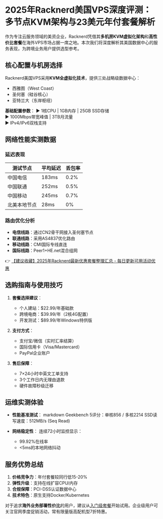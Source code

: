 # 2025年Racknerd美国VPS深度评测：多节点KVM架构与23美元年付套餐解析

作为专注云服务领域的美资企业，Racknerd凭借其**多机房KVM虚拟化架构**和**高性价比套餐**在海外VPS市场占据一席之地。本次我们将深度解析其美国数据中心的服务表现，为跨境业务用户提供选型参考。

## 核心配置与机房选择
Racknerd美国VPS采用**KVM全虚拟化技术**，提供三处战略级数据中心：
- 西雅图（West Coast）
- 圣何塞（硅谷核心）
- 亚特兰大（东岸枢纽）

**基础配置参数**：
▶️ 1核CPU | 1GB内存 | 25GB SSD存储  
▶️ 1000Mbps带宽峰值 | 3TB月流量  
▶️ IPv4/IPv6双栈支持

## 网络性能实测数据
### 延迟表现
| 测试节点       | 平均延迟 | 丢包率 |
|----------------|----------|--------|
| 中国电信       | 183ms    | 0.2%    |
| 中国联通       | 252ms    | 0.5%    |
| 中国移动       | 245ms    | 0.7%    |
| 北美本地节点   | 28ms     | 0%      |

### 路由优化分析
- **电信线路**：通过CN2骨干网接入圣何塞节点
- **联通线路**：采用AS4837优化路由
- **移动线路**：CMI国际专线直连
- **国际线路**：Peer1+HE.net混合组网

👉 [【建议收藏】2025年Racknerd最新优惠套餐整理汇总 - 每日更新可用活动优惠](https://bit.ly/Rack_Nerd)

## 选购指南与使用技巧
1. **套餐选择建议**：
   - 个人建站：$22.99/年基础款
   - 跨境电商：$39.99/年（2核4G配置）
   - 开发测试：$89.99/年Windows特供版

2. **支付方式**：
   - 支付宝/微信（实时汇率结算）
   - 国际信用卡（Visa/Mastercard）
   - PayPal企业账户

3. **售后保障**：
   - 7×24小时中英文工单支持
   - 3个工作日内无理由退款
   - 硬件故障秒级迁移

## 运维实测体验
- **性能基准测试**：
  markdown
  Geekbench 5评分：单核856 / 多核2214
  SSD读写速度：512MB/s (Seq Read)
  

- **网络稳定性**：
  连续72小时监控显示：
  - 99.92%在线率
  - <5ms的本地网络抖动

## 服务优势总结
1. **价格竞争力**：年付套餐较同行低15-20%
2. **弹性升级**：支持在线扩容CPU/内存
3. **合规保障**：PCI-DSS认证数据中心
4. **技术特色**：原生支持Docker/Kubernetes

对于追求**海外业务部署性价比**的用户，建议从[入门级套餐](https://bit.ly/Rack_Nerd)开始试用。企业级用户可关注官网季度促销活动，常有限量版高配机型7折特惠。